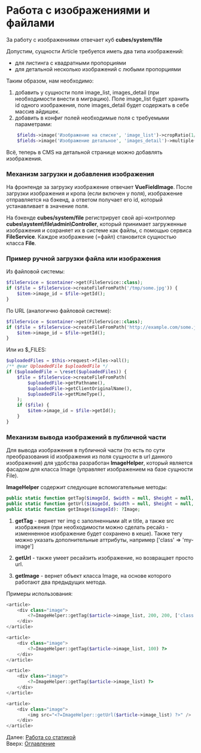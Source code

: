 # Работа с изображениями и файлами

За работу с изображениями отвечает куб **cubes/system/file**

Допустим, сущности Article требуется иметь два типа изображений:
- для листинга с квадратными пропорциями
- для детальной несколько изображений с любыми пропорциями

Таким образом, нам необходимо:
1. добавить у сущности поля image_list, images_detail (при необходимости внести в миграцию).
Поле image_list будет хранить id одного изображения, поле images_detail будет содержать в себе массив айдишек.
2. добавить в конфиг полей необходимые поля с требуемыми параметрами:

```php
    $fields->image('Изображение на списке', 'image_list')->cropRatio(1/1),
    $fields->image('Изображение детальное', 'images_detail')->multiple(true),
```

Всё, теперь в CMS на детальной странице можно добавлять изображения.

### Механизм загрузки и добавления изображения

На фронтенде за загрузку изображение отвечает **VueFieldImage**. После загрузки изображения и кропа (если включен у поля),
изображение отправляется на бэкенд, а ответом получает его id, который устанавливает в значение поля.

На бэкенде **cubes/system/file** регистрирует свой api-контроллер **cubes\system\file\admin\Controller**, который принимает
загруженные изображения и сохраняет их в системе как файлы, с помощью сервиса **FileService**. Каждое изображение (=файл)
становится сущностью класса **File**.

### Пример ручной загрузки файла или изображения

Из файловой системы:
```php
$fileService = $container->get(FileService::class);
if ($file = $fileService->createFileFromPath('/tmp/some.jpg')) {
    $item->image_id = $file->getId();
}
```

По URL (аналогично файловой системе):
```php
$fileService = $container->get(FileService::class);
if ($file = $fileService->createFileFromPath('http://example.com/some.jpg')) {
    $item->image_id = $file->getId();
}
```

Или из $_FILES:
```php
$uploadedFiles = $this->request->files->all();
/** @var UploadedFile $uploadedFile */
if ($uploadedFile = \reset($uploadedFiles)) {
    $file = $fileService->createFileFromPath(
        $uploadedFile->getPathname(),
        $uploadedFile->getClientOriginalName(),
        $uploadedFile->getMimeType(),
    );
    if ($file) {
        $item->image_id = $file->getId();
    }
}
```

### Механизм вывода изображений в публичной части

Для вывода изображения в публичной части (то есть по сути преобразования id изображения из поля сущности в url данного изображения)
для удобства разработан **ImageHelper**, который является фасадом для класса Image (управляет изображением на базе сущности File).

**ImageHelper** содержит следующие вспомогательные методы:
```php
public static function getTag($imageId, $width = null, $height = null, array $tagAttributes = []): string;
public static function getUrl($imageId, $width = null, $height = null, $defaultUrl = ''): string;
public static function getImage($imageId): ?Image;
```

1. **getTag** - вернет тег img с заполненными alt и title, а также src изображения (при необходимости можно сделать ресайз -
изменненное изображение будет сохранено в кеше). Также тегу можно указать дополнительные аттрибуты,
например ['class' => 'my-image']

2. **getUrl** - также умеет ресайзить изображение, но возвращает просто url.

3. **getImage** - вернет объект класса Image, на основе которого работают два предыдущих метода.

Примеры использования:
```php
<article>
    <div class="image">
        <?=ImageHelper::getTag($article->image_list, 200, 200, ['class' => 'article-image']) ?>
    </div>
</article>
```
```php
<article>
    <div class="image">
        <?=ImageHelper::getTag($article->image_list, 100) ?>
    </div>
</article>
```
```php
<article>
    <div class="image">
        <?=ImageHelper::getTag($article->image_list) ?>
    </div>
</article>
```
```php
<article>
    <div class="image">
        <img src="<?=ImageHelper::getUrl($article->image_list) ?>" />
    </div>
</article>
```

Далее: [Работа со статикой](static.md)<br>
Вверх: [Оглавление](index.md)
